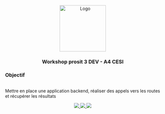<!-- PROJECT LOGO -->
<br />
<p align="center">
  <a href="https://ecole-ingenieurs.cesi.fr/">
    <img src="https://ecole-ingenieurs.cesi.fr/wp-content/themes/cesi/static/logo/ecole-ingenieurs.svg" alt="Logo" width="150">
  </a>

  <h3 align="center">Workshop prosit 3 DEV - A4 CESI</h3>

  <p align="center">
    <h3>Objectif</h3>
    <br />
    Mettre en place une application backend, réaliser des appels vers les routes et récupérer les résultats
    <br />
  </p>
  <p align="center">
    <a href="https://www.linkedin.com/in/mohamed-lamine-oubaya-124326194"><img src="https://img.shields.io/badge/linkedin-%230077B5.svg?&style=for-the-badge&logo=linkedin&logoColor=white"> </a>
    <a href="https://github.com/AMINE1921"><img src="https://img.shields.io/badge/github-%23100000.svg?&style=for-the-badge&logo=github&logoColor=white"> </a>
    <a href="http://discordapp.com/channels/@AMINE#5328"><img src="https://img.shields.io/badge/discord-%237289DA.svg?&style=for-the-badge&logo=discord&logoColor=white"> </a>
  </p>
</p>
<br />
<br />
